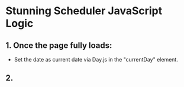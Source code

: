 # Stunning Scheduler JavaScript Logic

## 1. Once the page fully loads:
  * Set the date as current date via Day.js in the "currentDay" element.

## 2. 
